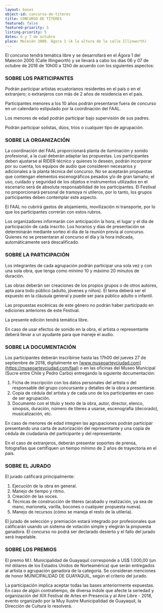 ```yaml
---
layout: bases
object-id: concurso-de-titeres
title: CONCURSO DE TÍTERES
featured: false
featured-priority: 5
listing-priority: 5
dates: 6 y 7 de octubre
place: Malecón 2000. Ágora 1 (A la altura de la calle Illinworth)
---
```

El concurso tendrá temática libre y se desarrollará en el Ágora 1 del Malecón 2000 (Calle Illingworth) y se llevará a cabo los días 06 y 07 de octubre de 2018 de 10h00 a 12h0 de acuerdo con los siguientes aspectos:

### SOBRE LOS PARTICIPANTES

Podrán participar artistas ecuatorianos residentes en el país o en el extranjero; o extranjeros con más de 2 años de residencia en el país.

Participantes menores a los 10 años podrán presentarse fuera de concurso en un calendario estipulado por la coordinación del FAAL.

Los menores de edad podrán participar bajo supervisión de sus padres.

Podrán participar solistas, dúos, tríos o cualquier tipo de agrupación.

### SOBRE LA ORGANIZACIÓN

La coordinación del FAAL proporcionará planta de iluminación y sonido profesional, a la cual deberán adaptar las propuestas. Los participantes deben ajustarse al RIDER técnico y quienes lo deseen, podrán incorporar por su cuenta, los equipos de audio que consideren necesarios y adicionales a la planta técnica del concurso. No se aceptarán propuestas que contengan elementos escenográficos pesados y/o de gran tamaño; el uso, cuidado y seguridad de los objetos e instrumentos utilizados en el escenario será de absoluta responsabilidad de los participantes. El Festival no proporcionará personal de tramoya ni utileros, por lo tanto, los grupos participantes deben contemplar este aspecto.

El FAAL no cubrirá gastos de alojamiento, movilización ni transporte, por lo que los participantes correrán con estos rubros.

Los organizadores informarán con anticipación la hora, el lugar y el día de participación de cada inscrito. Los horarios y días de presentación se determinarán mediante sorteo el día de la reunión previa al concurso. Quienes no se presentaran al concurso el día y la hora indicada, automáticamente será descalificado.

### SOBRE LA PARTICIPACIÓN

Los integrantes de cada agrupación podrán participar una sola vez y con una sola obra, que tenga como mínimo 10 y máximo 20 minutos de duración.

Las obras deberán ser creaciones de los propios grupos o de otros autores, apta para todo público (adulto, jóvenes y niños). El tema deberá ser el expuesto en la cláusula general y puede ser para público adulto o infantil.

Las propuestas escénicas de este género no podrán haber participado en ediciones anteriores de este Festival.

La presente edición tendrá temática libre.

En caso de usar efectos de sonido en la obra, el artista o representante deberá llevar a un ayudante para que maneje el audio.

### SOBRE LA DOCUMENTACIÓN

Los participantes deberán inscribirse hasta las 17h00 del jueves 27 de septiembre de 2018, digitalmente en [www.museoarteyciudad.com](https://museoarteyciudad.com/faal) o en las oficinas del Museo Municipal (Sucre entre Chile y Pedro Carbo) entregando la siguiente documentación:

1. Ficha de inscripción con los datos personales del artista o del responsable del grupo concursante y detalles de la obra a presentarse.
1. Copia de cédula del artista y de cada uno de los participantes en caso de ser agrupación.
1. Documento con el título y texto de la obra, autor, director, elenco, sinopsis, duración, número de títeres a usarse, escenografía (decorado), musicalización, etc.

En caso de menores de edad integren las agrupaciones podrán participar presentando una carta de autorización del representante y una copia de cédula de ciudadanía del participante y del representante.

En el caso de extranjeros, deberán presentar soportes de prensa, fotografías que certifiquen un tiempo mínimo de 2 años de trayectoria en el país.

### SOBRE EL JURADO

El jurado calificará principalmente:

1. Ejecución de la obra en general.
1. Manejo de tiempo y ritmo.
1. Creación de las voces.
1. Técnicas de construcción de títeres (acabado y realización, ya sea de mano, marioneta, varilla, bocones o cualquier propuesta nueva).
1. Manejo de recursos (cómo se maneja el resto de la utilería).

El jurado de selección y premiación estará integrado por profesionales que calificarán usando un sistema de votación simple y elegirán la propuesta ganadora. El concurso no podrá ser declarado desierto y el fallo del jurado será inapelable.

### SOBRE LOS PREMIOS

El premio M.I. Municipalidad de Guayaquil corresponde a US$ 1.000,00 (un mil dólares de los Estados Unidos de Norteamérica) que serán entregados al artista o agrupación ganadora de la categoría. Se consideran menciones de honor MUNICIPALIDAD DE GUAYAQUIL, según el criterio del jurado.

La participación implica aceptar todas las bases anteriormente expuestas. En caso de algún contratiempo, de diversa índole que afecte la seriedad y organización del XIX Festival de Artes en Presencia y al Aire Libre - 2018, evento organizado por la Muy Ilustre Municipalidad de Guayaquil, la Dirección de Cultura lo resolverá.